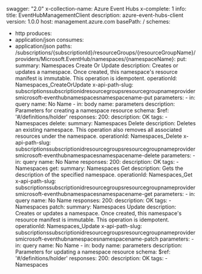 swagger: "2.0"
x-collection-name: Azure Event Hubs
x-complete: 1
info:
  title: EventHubManagementClient
  description: azure-event-hubs-client
  version: 1.0.0
host: management.azure.com
basePath: /
schemes:
- http
produces:
- application/json
consumes:
- application/json
paths:
  /subscriptions/{subscriptionId}/resourceGroups/{resourceGroupName}/providers/Microsoft.EventHub/namespaces/{namespaceName}:
    put:
      summary: Namespaces Create Or Update
      description: Creates or updates a namespace. Once created, this namespace's
        resource manifest is immutable. This operation is idempotent.
      operationId: Namespaces_CreateOrUpdate
      x-api-path-slug: subscriptionssubscriptionidresourcegroupsresourcegroupnameprovidersmicrosoft-eventhubnamespacesnamespacename-put
      parameters:
      - in: query
        name: No Name
      - in: body
        name: parameters
        description: Parameters for creating a namespace resource
        schema:
          $ref: '#/definitions/holder'
      responses:
        200:
          description: OK
      tags:
      - Namespaces
    delete:
      summary: Namespaces Delete
      description: Deletes an existing namespace. This operation also removes all
        associated resources under the namespace.
      operationId: Namespaces_Delete
      x-api-path-slug: subscriptionssubscriptionidresourcegroupsresourcegroupnameprovidersmicrosoft-eventhubnamespacesnamespacename-delete
      parameters:
      - in: query
        name: No Name
      responses:
        200:
          description: OK
      tags:
      - Namespaces
    get:
      summary: Namespaces Get
      description: Gets the description of the specified namespace.
      operationId: Namespaces_Get
      x-api-path-slug: subscriptionssubscriptionidresourcegroupsresourcegroupnameprovidersmicrosoft-eventhubnamespacesnamespacename-get
      parameters:
      - in: query
        name: No Name
      responses:
        200:
          description: OK
      tags:
      - Namespaces
    patch:
      summary: Namespaces Update
      description: Creates or updates a namespace. Once created, this namespace's
        resource manifest is immutable. This operation is idempotent.
      operationId: Namespaces_Update
      x-api-path-slug: subscriptionssubscriptionidresourcegroupsresourcegroupnameprovidersmicrosoft-eventhubnamespacesnamespacename-patch
      parameters:
      - in: query
        name: No Name
      - in: body
        name: parameters
        description: Parameters for updating a namespace resource
        schema:
          $ref: '#/definitions/holder'
      responses:
        200:
          description: OK
      tags:
      - Namespaces